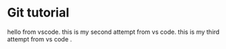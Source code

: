 # Git tutorial

hello from vscode.
this is my second attempt from vs code.
this is my third attempt from vs code .
